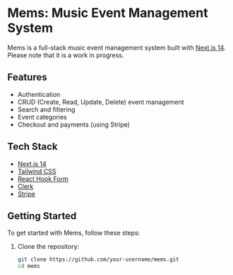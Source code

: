 # Mems: Music Event Management System

Mems is a full-stack music event management system built with [Next.js 14](https://nextjs.org/). Please note that it is a work in progress.

## Features

- Authentication
- CRUD (Create, Read, Update, Delete) event management
- Search and filtering
- Event categories
- Checkout and payments (using Stripe)

## Tech Stack

- [Next.js 14](https://nextjs.org/)
- [Tailwind CSS](https://tailwindcss.com/)
- [React Hook Form](https://react-hook-form.com/)
- [Clerk](https://clerk.dev/)
- [Stripe](https://stripe.com/)

## Getting Started

To get started with Mems, follow these steps:

1. Clone the repository:

   ```bash
   git clone https://github.com/your-username/mems.git
   cd mems
   ```
